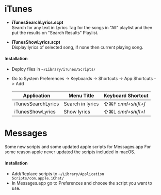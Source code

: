 # iTunes
* **iTunesSearchLyrics.scpt**  
Search for any text in Lyrics Tag for the songs in "All" playlist and then put the results on "Search Results" Playlist.

* **iTunesShowLyrics.scpt**  
Display lyrics of selected song, if none then current playing song.

#### Installation
- Deploy files in `~/Library/iTunes/Scripts/`
- Go to System Preferences -> Keyboards -> Shortcuts -> App Shortcuts -> Add  

  Application | Menu Title | Keyboard Shortcut
  ---|---|---
  iTunesSearchLyrics | Search in lyrics | ⇧⌘F _cmd+shift+f_
  iTunesShowLyrics | Show lyrics | ⇧⌘L _cmd+shift+l_

# Messages
Some new scripts and some updated apple scripts for Messages.app For some reason apple never updated the scripts included in macOS.

#### Installation
- Add/Replace scripts to `~/Library/Application Scripts/com.apple.iChat/`
- In Messages.app go to Preferences and choose the script you want to use.
